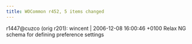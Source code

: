 ```yaml
---
title: WOCommon r452, 5 items changed
---
```


r1447@cuzco (orig r201): wincent | 2006-12-08 16:00:46 +0100 Relax NG schema for defining preference settings
